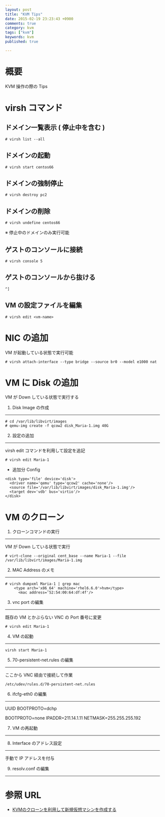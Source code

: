 ```yaml
---
layout: post
title: "KVM Tips"
date: 2015-02-19 23:23:43 +0900
comments: true
category: kvm
tags: ["kvm"]
keywords: kvm
published: true

---
```


概要
====
KVM 操作の際の Tips


virsh コマンド
====


ドメイン一覧表示 ( 停止中を含む )
----

```
# virsh list --all
```


ドメインの起動
----

```
# virsh start centos66
```


ドメインの強制停止
----

```
# virsh destroy pc2
```


ドメインの削除
----

```
# virsh undefine centos66
```
※ 停止中のドメインのみ実行可能    


ゲストのコンソールに接続
----

```
# virsh console 5
```


ゲストのコンソールから抜ける
----

```
^] 
```


VM の設定ファイルを編集
----
  
```
# virsh edit <vm-name>
```


NIC の追加
====
VM が起動している状態で実行可能


```
# virsh attach-interface --type bridge --source br0 --model e1000 nat
```


VM に Disk の追加
====
VM が Down している状態で実行する


1. Disk Image の作成
----

```
# cd /var/lib/libvirt/images
# qemu-img create -f qcow2 disk_Maria-1.img 40G
```

2. 設定の追加
----

virsh edit コマンドを利用して設定を追記

```
# virsh edit Maria-1
```

* 追加分 Config

```
<disk type='file' device='disk'>
  <driver name='qemu' type='qcow2' cache='none'/>
  <source file='/var/lib/libvirt/images/disk_Maria-1.img'/>
  <target dev='vdb' bus='virtio'/>
</disk>
```


VM のクローン
====

1. クローンコマンドの実行
----
VM が Down している状態で実行


```
# virt-clone --original cent_base --name Maria-1 --file /var/lib/libvirt/images/Maria-1.img
```

2. MAC Address のメモ
----

```
# virsh dumpxml Maria-1 | grep mac
    <type arch='x86_64' machine='rhel6.6.0'>hvm</type>
      <mac address='52:54:00:64:df:4f'/>
```


3. vnc port の編集
----
既存の VM とかぶらない VNC の Port 番号に変更


```
# virsh edit Maria-1
```


4. VM の起動
----

```
virsh start Maria-1
```


5. 70-persistent-net.rules の編集
----
ここから VNC 経由で接続して作業

```
/etc/udev/rules.d/70-persistent-net.rules
```


6. ifcfg-eth0 の編集
----

UUID
BOOTPROTO=dchp

BOOTPROTO=none
IPADDR=211.14.1.11
NETMASK=255.255.255.192


7. VM の再起動
----


8. Interface のアドレス設定
----
手動で IP アドレスを付与


9. resolv.conf の編集
----


参照 URL
====
* [KVMのクローンを利用して新規仮想マシンを作成する](http://www.agilegroup.co.jp/technote/kvm-guest-clone.html)


